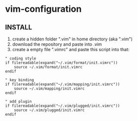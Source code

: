 # vim-configuration
## INSTALL
1. create a hidden folder ".vim" in home directory (aka ".vim")
2. download the repository and paste into .vim 
3. create a empty file ".vimrc" and paste this script into that:
```
" coding style
if filereadable(expand("~/.vim/format/init.vimrc"))
    source ~/.vim/format/init.vimrc
endif

" key binding
if filereadable(expand("~/.vim/mapping/init.vimrc"))
    source ~/.vim/mapping/init.vimrc 
endif

" add plugin 
if filereadable(expand("~/.vim/plugged/init.vimrc"))
    source ~/.vim/plugged/init.vimrc
endif 
```
